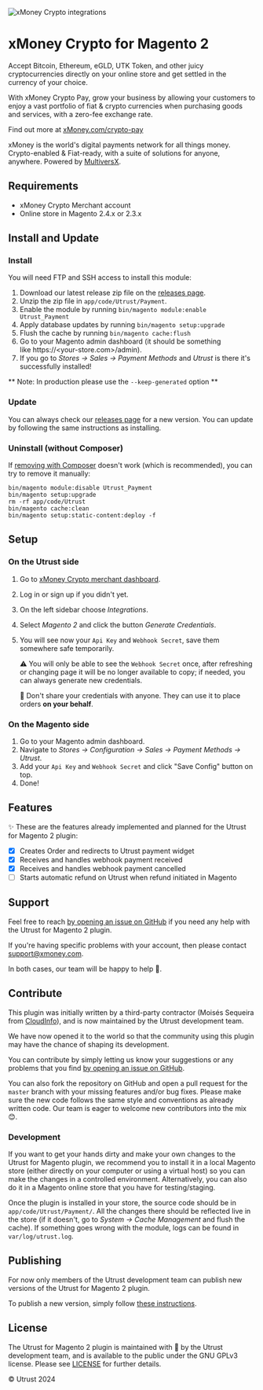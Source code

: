 ![xMoney Crypto integrations](https://uploads.linear.app/3bfdd976-78e7-4ce9-bc87-225fc573d69e/a875ff0d-b8ff-4c3d-85ef-bef2f50f849b/63be8a1d-1dc3-4c5b-a3e5-47710601a797)

# xMoney Crypto for Magento 2

Accept Bitcoin, Ethereum, eGLD, UTK Token, and other juicy cryptocurrencies directly on your online store and get settled in the currency of your choice.

With xMoney Crypto Pay, grow your business by allowing your customers to enjoy a vast portfolio of fiat & crypto currencies when purchasing goods and services, with a zero-fee exchange rate.

Find out more at [xMoney.com/crypto-pay](https://xmoney.com/crypto-pay)

xMoney is the world's digital payments network for all things money. Crypto-enabled & Fiat-ready, with a suite of solutions for anyone, anywhere. Powered by [MultiversX](https://multiversx.com/).

## Requirements

- xMoney Crypto Merchant account
- Online store in Magento 2.4.x or 2.3.x

## Install and Update

### Install

You will need FTP and SSH access to install this module:

1. Download our latest release zip file on the [releases page](https://github.com/utrustdev/utrust-for-magento2/releases).
2. Unzip the zip file in `app/code/Utrust/Payment`.
3. Enable the module by running `bin/magento module:enable Utrust_Payment`
4. Apply database updates by running `bin/magento setup:upgrade`
5. Flush the cache by running `bin/magento cache:flush`
6. Go to your Magento admin dashboard (it should be something like https://<your-store.com>/admin).
7. If you go to _Stores -> Sales -> Payment Methods_ and _Utrust_ is there it's successfully installed!

** Note: In production please use the `--keep-generated` option **

### Update

You can always check our [releases page](https://github.com/utrustdev/utrust-for-magento2/releases) for a new version. You can update by following the same instructions as installing.

### Uninstall (without Composer)

If [removing with Composer](https://devdocs.magento.com/guides/v2.3/install-gde/install/cli/install-cli-uninstall-mods.html) doesn't work (which is recommended), you can try to remove it manually:

```
bin/magento module:disable Utrust_Payment
bin/magento setup:upgrade
rm -rf app/code/Utrust
bin/magento cache:clean
bin/magento setup:static-content:deploy -f
```

## Setup

### On the Utrust side

1. Go to [xMoney Crypto merchant dashboard](https://merchants.crypto.xmoney.com/).
2. Log in or sign up if you didn't yet.
3. On the left sidebar choose _Integrations_.
4. Select _Magento 2_ and click the button _Generate Credentials_.
5. You will see now your `Api Key` and `Webhook Secret`, save them somewhere safe temporarily.

   :warning: You will only be able to see the `Webhook Secret` once, after refreshing or changing page it will be no longer available to copy; if needed, you can always generate new credentials.

   :no_entry_sign: Don't share your credentials with anyone. They can use it to place orders **on your behalf**.

### On the Magento side

1. Go to your Magento admin dashboard.
2. Navigate to _Stores -> Configuration -> Sales -> Payment Methods -> Utrust_.
3. Add your `Api Key` and `Webhook Secret` and click "Save Config" button on top.
4. Done!

## Features

:sparkles: These are the features already implemented and planned for the Utrust for Magento 2 plugin:

- [x] Creates Order and redirects to Utrust payment widget
- [x] Receives and handles webhook payment received
- [x] Receives and handles webhook payment cancelled
- [ ] Starts automatic refund on Utrust when refund initiated in Magento

## Support

Feel free to reach [by opening an issue on GitHub](https://github.com/utrustdev/utrust-for-magento2/issues/new) if you need any help with the Utrust for Magento 2 plugin.

If you're having specific problems with your account, then please contact [support@xmoney.com](https://mailto:support@xmoney.com/).

In both cases, our team will be happy to help :purple_heart:.

## Contribute

This plugin was initially written by a third-party contractor (Moisés Sequeira from [CloudInfo](https://cloudinfo.pt/)), and is now maintained by the Utrust development team.

We have now opened it to the world so that the community using this plugin may have the chance of shaping its development.

You can contribute by simply letting us know your suggestions or any problems that you find [by opening an issue on GitHub](https://github.com/utrustdev/utrust-for-magento2/issues/new).

You can also fork the repository on GitHub and open a pull request for the `master` branch with your missing features and/or bug fixes.
Please make sure the new code follows the same style and conventions as already written code.
Our team is eager to welcome new contributors into the mix :blush:.

### Development

If you want to get your hands dirty and make your own changes to the Utrust for Magento plugin, we recommend you to install it in a local Magento store (either directly on your computer or using a virtual host) so you can make the changes in a controlled environment.
Alternatively, you can also do it in a Magento online store that you have for testing/staging.

Once the plugin is installed in your store, the source code should be in `app/code/Utrust/Payment/`. All the changes there should be reflected live in the store (if it doesn't, go to _System -> Cache Management_ and flush the cache).
If something goes wrong with the module, logs can be found in `var/log/utrust.log`.

## Publishing

For now only members of the Utrust development team can publish new versions of the Utrust for Magento 2 plugin.

To publish a new version, simply follow [these instructions](https://github.com/utrustdev/utrust-for-magento2/wiki/Publishing).

## License

The Utrust for Magento 2 plugin is maintained with :purple_heart: by the Utrust development team, and is available to the public under the GNU GPLv3 license. Please see [LICENSE](https://github.com/utrustdev/utrust-for-magento2/blob/master/LICENSE) for further details.

&copy; Utrust 2024
